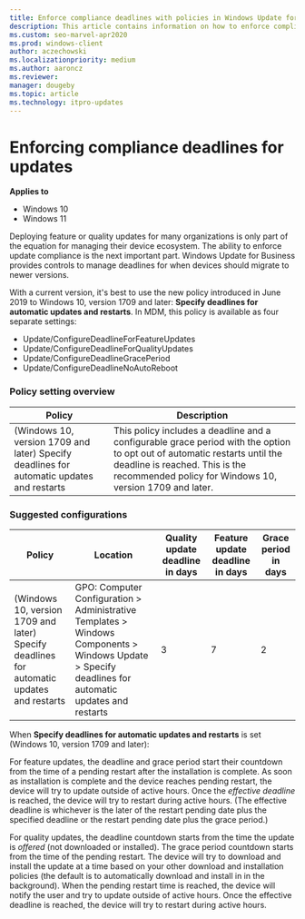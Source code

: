 ```yaml
---
title: Enforce compliance deadlines with policies in Windows Update for Business (Windows 10)
description: This article contains information on how to enforce compliance deadlines using Windows Update for Business.
ms.custom: seo-marvel-apr2020
ms.prod: windows-client
author: aczechowski
ms.localizationpriority: medium
ms.author: aaroncz
ms.reviewer: 
manager: dougeby
ms.topic: article
ms.technology: itpro-updates
---
```

# Enforcing compliance deadlines for updates

**Applies to**

- Windows 10
- Windows 11

Deploying feature or quality updates for many organizations is only part of the equation for managing their device ecosystem. The ability to enforce update compliance is the next important part. Windows Update for Business provides controls to manage deadlines for when devices should migrate to newer versions.

With a current version, it's best to use the new policy introduced in June 2019 to Windows 10, version 1709 and later: **Specify deadlines for automatic updates and restarts**. In MDM, this policy is available as four separate settings:

- Update/ConfigureDeadlineForFeatureUpdates
- Update/ConfigureDeadlineForQualityUpdates
- Update/ConfigureDeadlineGracePeriod
- Update/ConfigureDeadlineNoAutoReboot

### Policy setting overview

|Policy|Description |
|-|-|
| (Windows 10, version 1709 and later) Specify deadlines for automatic updates and restarts | This policy includes a deadline and a configurable grace period with the option to opt out of automatic restarts until the deadline is reached. This is the recommended policy for Windows 10, version 1709 and later.|

### Suggested configurations

|Policy|Location|Quality update deadline in days|Feature update deadline in days|Grace period in days|
|-|-|-|-|-|
|(Windows 10, version 1709 and later) Specify deadlines for automatic updates and restarts | GPO: Computer Configuration > Administrative Templates > Windows Components > Windows Update > Specify deadlines for automatic updates and restarts    | 3 | 7 | 2 |

When **Specify deadlines for automatic updates and restarts** is set (Windows 10, version 1709 and later):

For feature updates, the deadline and grace period start their countdown from the time of a pending restart after the installation is complete. As soon as installation is complete and the device reaches pending restart, the device will try to update outside of active hours. Once the *effective deadline* is reached, the device will try to restart during active hours. (The effective deadline is whichever is the later of the restart pending date plus the specified deadline or the restart pending date plus the grace period.) 

For quality updates, the deadline countdown starts from the time the update is *offered* (not downloaded or installed). The grace period countdown starts from the time of the pending restart. The device will try to download and install the update at a time based on your other download and installation policies (the default is to automatically download and install in in the background). When the pending restart time is reached, the device will notify the user and try to update outside of active hours. Once the effective deadline is reached, the device will try to restart during active hours.
